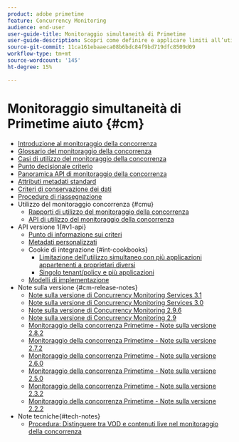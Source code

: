 ```yaml
---
product: adobe primetime
feature: Concurrency Monitoring
audience: end-user
user-guide-title: Monitoraggio simultaneità di Primetime
user-guide-description: Scopri come definire e applicare limiti all’utilizzo simultaneo in più applicazioni.
source-git-commit: 11ca161ebaaeca08b6bdc84f9bd719dfc8509d09
workflow-type: tm+mt
source-wordcount: '145'
ht-degree: 15%

---
```



# Monitoraggio simultaneità di Primetime aiuto {#cm}

+ [Introduzione al monitoraggio della concorrenza](cm-home.md)
+ [Glossario del monitoraggio della concorrenza](cm-glossary.md)
+ [Casi di utilizzo del monitoraggio della concorrenza](cm-use-cases.md)
+ [Punto decisionale criterio](cm-policy-decision-point.md)
+ [Panoramica API di monitoraggio della concorrenza](cm-api-overview.md)
+ [Attributi metadati standard](standard-metadata-attributes.md)
+ [Criteri di conservazione dei dati](data-retention-policy.md)
+ [Procedure di riassegnazione](cm-escalation-procedures.md)
+ Utilizzo del monitoraggio concorrenza {#cmu}
   + [Rapporti di utilizzo del monitoraggio della concorrenza](cm-usage-reports.md)
   + [API di utilizzo del monitoraggio della concorrenza](cmu-api.md)
+ API versione 1{#v1-api}
   + [Punto di informazione sui criteri](policy-info-pt-versionone.md)
   + [Metadati personalizzati](custom-metadata.md)
   + Cookie di integrazione {#int-cookbooks}
      + [Limitazione dell&#39;utilizzo simultaneo con più applicazioni appartenenti a proprietari diversi](restrict-concurr-usage-mult-apps.md)
      + [Singolo tenant/policy e più applicazioni](single-tenant-policy-mult-app.md)
   + [Modelli di implementazione](implementation-models.md)
+ Note sulla versione {#cm-release-notes}
   + [Note sulla versione di Concurrency Monitoring Services 3.1](rn-cm-services-31.md)
   + [Note sulla versione di Concurrency Monitoring Services 3.0](rn-cm-services-30.md)
   + [Note sulla versione di Concurrency Monitoring 2.9.6](rn-cm-296.md)
   + [Note sulla versione di Concurrency Monitoring 2.9](rn-cm-29.md)
   + [Monitoraggio della concorrenza Primetime - Note sulla versione 2.8.2](rn-cm-282.md)
   + [Monitoraggio della concorrenza Primetime - Note sulla versione 2.7.2](rn-cm-272.md)
   + [Monitoraggio della concorrenza Primetime - Note sulla versione 2.6.0](rn-cm-260.md)
   + [Monitoraggio della concorrenza Primetime - Note sulla versione 2.5.0](rn-cm-250.md)
   + [Monitoraggio della concorrenza Primetime - Note sulla versione 2.3.2](rn-cm-232.md)
   + [Monitoraggio della concorrenza Primetime - Note sulla versione 2.2.2](rn-cm-222.md)
+ Note tecniche{#tech-notes}
   + [Procedura: Distinguere tra VOD e contenuti live nel monitoraggio della concorrenza](vod-live-dist.md)
<!--    + [Usage reports](usage-rep-versionone.md) -->

